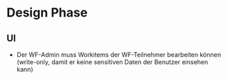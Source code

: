 # Design Phase #

## UI ##
  * Der WF-Admin muss Workitems der WF-Teilnehmer bearbeiten können (write-only, damit er keine sensitiven Daten der Benutzer einsehen kann)